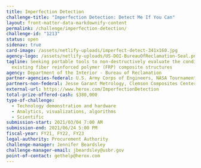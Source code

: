 ```yaml
---
title: Imperfection Detection
challenge-title: "Imperfection Detection: Detect Me If You Can"
layout: front-matter-data-markdownify-content
permalink: /challenge/imperfection-detection/
challenge-id: "1213"
status: open
sidenav: true
card-image: /assets/netlify-uploads/imperfect-detect-341x160.jpg
agency-logo: /assets/netlify-uploads/US-DOI-BureauOfReclamation-Seal.png
tagline: Seeking portable tools to non-destructively evaluate the condition of
  existing fiber reinforced polymer (FRP) composite structures
agency: Department of the Interior - Bureau of Reclamation
partner-agencies-federal: U.S. Army Corps of Engineers, NASA Tournament Labs
partners-non-federal: Jesse Garant Metrology, Clemson Composites Center, Thompson Pipe Group, HeroX
external-url: https://www.herox.com/ImperfectionDetection
total-prize-offered-cash: $380,000
type-of-challenge:
  - Technology demonstration and hardware
  - Analytics, visualizations, algorithms
  - Scientific
submission-start: 2021/03/04 7:00 AM
submission-end: 2021/06/24 5:00 PM
fiscal-year: FY21, FY22, FY23
legal-authority: Procurement Authority
challenge-manager: Jennifer Beardsley
challenge-manager-email: jbeardsley@usbr.gov
point-of-contact: gethelp@herox.com
---
```

